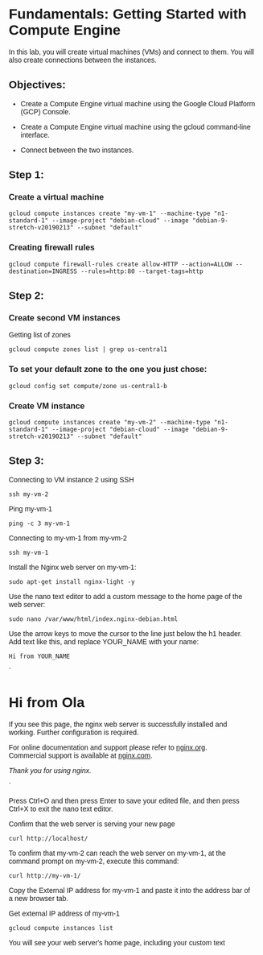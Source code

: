 # Fundamentals: Getting Started with Compute Engine

In this lab, you will create virtual machines (VMs) and connect to them. You will also create connections between the instances.

## Objectives:

-   Create a Compute Engine virtual machine using the Google Cloud Platform (GCP) Console.

-   Create a Compute Engine virtual machine using the gcloud command-line interface.

-   Connect between the two instances.

## Step 1:

### Create a virtual machine

`gcloud compute instances create "my-vm-1" --machine-type "n1-standard-1" --image-project "debian-cloud" --image "debian-9-stretch-v20190213" --subnet "default"`

### Creating firewall rules

`gcloud compute firewall-rules create allow-HTTP --action=ALLOW --destination=INGRESS --rules=http:80 --target-tags=http`

## Step 2:

### Create second VM instances

Getting list of zones

`gcloud compute zones list | grep us-central1`

### To set your default zone to the one you just chose:

`gcloud config set compute/zone us-central1-b`

### Create VM instance

`gcloud compute instances create "my-vm-2" --machine-type "n1-standard-1" --image-project "debian-cloud" --image "debian-9-stretch-v20190213" --subnet "default"`

## Step 3:

Connecting to VM instance 2 using SSH

`ssh my-vm-2 `

Ping my-vm-1

`ping -c 3 my-vm-1`

Connecting to my-vm-1 from my-vm-2

`ssh my-vm-1`

Install the Nginx web server on my-vm-1:

`sudo apt-get install nginx-light -y`

Use the nano text editor to add a custom message to the home page of the web server:

`sudo nano /var/www/html/index.nginx-debian.html`

Use the arrow keys to move the cursor to the line just below the h1 header. Add text like this, and replace YOUR_NAME with your name:

`Hi from YOUR_NAME`

`

<!DOCTYPE html>
<html>
<head>
<title>Welcome to nginx!</title>
<style>
    body {
        width: 35em;
        margin: 0 auto;
        font-family: Tahoma, Verdana, Arial, sans-serif;
    }
</style>
</head>
<body>
<h1>Hi from Ola</h1>
<p>If you see this page, the nginx web server is successfully installed and
working. Further configuration is required.</p>
<p>For online documentation and support please refer to
<a href="http://nginx.org/">nginx.org</a>.<br/>
Commercial support is available at
<a href="http://nginx.com/">nginx.com</a>.</p>
<p><em>Thank you for using nginx.</em></p>
</body>
</html>`

Press Ctrl+O and then press Enter to save your edited file, and then press Ctrl+X to exit the nano text editor.

Confirm that the web server is serving your new page

`curl http://localhost/`

To confirm that my-vm-2 can reach the web server on my-vm-1, at the command prompt on my-vm-2, execute this command:

`curl http://my-vm-1/`

Copy the External IP address for my-vm-1 and paste it into the address bar of a new browser tab.

Get external IP address of my-vm-1

`gcloud compute instances list`

You will see your web server's home page, including your custom text
